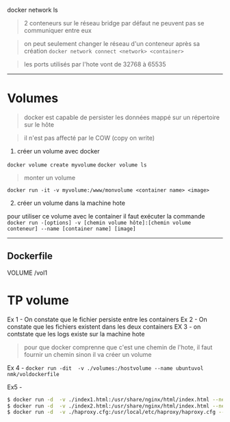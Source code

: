docker network ls

> 2 conteneurs sur le réseau bridge par défaut ne peuvent pas se communiquer entre eux

> on peut seulement changer le réseau d'un conteneur après sa création
`docker network connect <network> <container>`

> les ports utilisés par l'hote vont de 32768 à 65535

---

# Volumes 

> docker est capable de persister les données mappé sur un répertoire sur le hôte

> il n'est pas affecté par le COW (copy on write)

1. créer un volume avec docker

`docker volume create myvolume`
`docker volume ls`

> monter un volume

`docker run -it -v myvolume:/www/monvolume <container name> <image>`

2. créer un volume dans la machine hote

pour utiliser ce volume avec le container il faut exécuter la commande
`docker run -[options] -v [chemin volume hôte]:[chemin volume conteneur] --name [container name] [image]`

---

## Dockerfile

VOLUME /vol1

# TP volume

Ex 1 - On constate que le fichier persiste entre les containers
Ex 2 - On constate que les fichiers existent dans les deux containers
EX 3 - on contstate que les logs existe sur la machine hote
> pour que docker comprenne que c'est une chemin de l'hote, il faut fournir un chemin sinon il va créer un volume

Ex 4 - `docker run -dit  -v ./volumes:/hostvolume --name ubuntuvol nmk/voldockerfile`

Ex5 - 

```bash
$ docker run -d  -v ./index1.html:/usr/share/nginx/html/index.html --network my_bridge --name web1 nginx
$ docker run -d  -v ./index2.html:/usr/share/nginx/html/index.html --network my_bridge --name web2 nginx
$ docker run -d  -v ./haproxy.cfg:/usr/local/etc/haproxy/haproxy.cfg --network my_bridge -p 80:80 --name haproxy haproxy
```